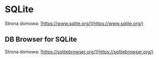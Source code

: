 # SQLite
Strona domowa: [https://www.sqlite.org/](https://www.sqlite.org/)

## DB Browser for SQLite
Strona domowa: [https://sqlitebrowser.org/](https://sqlitebrowser.org/)

